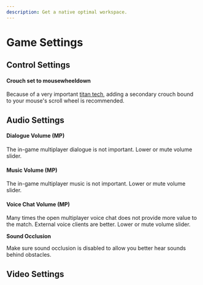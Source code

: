 ```yaml
---
description: Get a native optimal workspace.
---
```


# Game Settings

## Control Settings

#### Crouch set to mousewheeldown

Because of a very important [titan tech](../titan-techs-and-guides/general/quick-swap.md), adding a secondary crouch bound to your mouse's scroll wheel is recommended.

## Audio Settings

#### Dialogue Volume (MP)

The in-game multiplayer dialogue is not important. Lower or mute volume slider.

#### Music Volume (MP)

The in-game multiplayer music is not important. Lower or mute volume slider.

#### Voice Chat Volume (MP)

Many times the open multiplayer voice chat does not provide more value to the match. External voice clients are better. Lower or mute volume slider.

**Sound Occlusion**

Make sure sound occlusion is disabled to allow you better hear sounds behind obstacles.



## Video Settings
